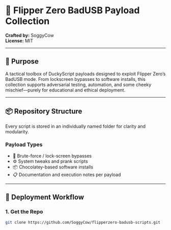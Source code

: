 # 📁 Flipper Zero BadUSB Payload Collection  
**Crafted by:** SoggyCow  
**License:** MIT  

---

## 🧠 Purpose  

A tactical toolbox of DuckyScript payloads designed to exploit Flipper Zero’s BadUSB mode. From lockscreen bypasses to software installs, this collection supports adversarial testing, automation, and some cheeky mischief—purely for educational and ethical deployment.

---

## 📦 Repository Structure  

Every script is stored in an individually named folder for clarity and modularity.

### Payload Types  

- 🔐 Brute-force / lock-screen bypasses  
- ⚙️ System tweaks and prank scripts  
- 📦 Chocolatey-based software installs  
- 📋 Documentation and execution notes per payload

---

## 🚀 Deployment Workflow  

### 1. Get the Repo  
```bash
git clone https://github.com/SoggyCow/flipperzero-badusb-scripts.git

